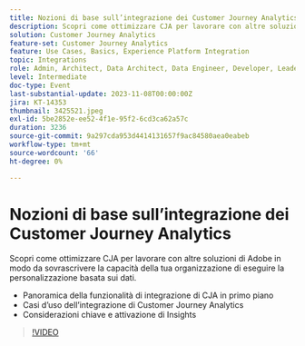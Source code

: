 ```yaml
---
title: Nozioni di base sull’integrazione dei Customer Journey Analytics
description: Scopri come ottimizzare CJA per lavorare con altre soluzioni di Adobe in modo da sovrascrivere la capacità della tua organizzazione di eseguire la personalizzazione basata sui dati.
solution: Customer Journey Analytics
feature-set: Customer Journey Analytics
feature: Use Cases, Basics, Experience Platform Integration
topic: Integrations
role: Admin, Architect, Data Architect, Data Engineer, Developer, Leader, User
level: Intermediate
doc-type: Event
last-substantial-update: 2023-11-08T00:00:00Z
jira: KT-14353
thumbnail: 3425521.jpeg
exl-id: 5be2852e-ee52-4f1e-95f2-6cd3ca62a57c
duration: 3236
source-git-commit: 9a297cda953d4414131657f9ac84580aea0eabeb
workflow-type: tm+mt
source-wordcount: '66'
ht-degree: 0%

---
```


# Nozioni di base sull’integrazione dei Customer Journey Analytics

Scopri come ottimizzare CJA per lavorare con altre soluzioni di Adobe in modo da sovrascrivere la capacità della tua organizzazione di eseguire la personalizzazione basata sui dati.

* Panoramica della funzionalità di integrazione di CJA in primo piano
* Casi d’uso dell’integrazione di Customer Journey Analytics
* Considerazioni chiave e attivazione di Insights

>[!VIDEO](https://video.tv.adobe.com/v/3425521/?learn=on)
